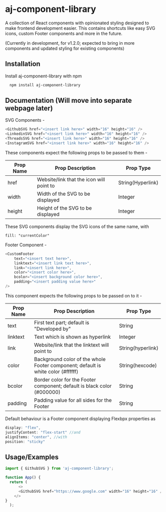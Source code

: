 # aj-component-library

A collection of React components with opinionated styling designed to make frontend development easier. This contains shortcuts like easy SVG icons, custom Footer components and more in the future.

(Currently in development, for v1.2.0; expected to bring in more components and updated styling for existing components)

## Installation

Install aj-component-library with npm

```bash
  npm install aj-component-library
```

## Documentation (Will move into separate webpage later)

SVG Components -

```javascript
<GithubSVG href="<insert link here>" width="16" height="16" />
<LinkedinSVG href="<insert link here>" width="16" height="16" />
<ThreadsSVG href="<insert link here>" width="16" height="16" />
<InstagramSVG href="<insert link here>" width="16" height="16" />
```

These components expect the following props to be passed to them -

| Prop Name | Prop Description                         | Prop Type         |
| --------- | ---------------------------------------- | ----------------- |
| href      | Website/link that the icon will point to | String(Hyperlink) |
| width     | Width of the SVG to be displayed         | Integer           |
| height    | Height of the SVG to be displayed        | Integer           |

These SVG components display the SVG icons of the same name, with

```
fill: "currentColor"
```

Footer Component -

```javascript
<CustomFooter
    text="<insert text here>",
    linktext="<insert link text here>",
    link="<insert link here>",
    color="<insert color here>",
    bcolor="<insert background color here>",
    padding="<insert padding value here>"
/>

```

This component expects the following props to be passed on to it -

| Prop Name | Prop Description                                                                 | Prop Type         |
| --------- | -------------------------------------------------------------------------------- | ----------------- |
| text      | First text part; default is "Developed by"                                       | String            |
| linktext  | Text which is shown as hyperlink                                                 | Integer           |
| link      | Website/link that the linktext will point to                                     | String(hyperlink) |
| color     | Background color of the whole Footer component; default is white color (#ffffff) | String(hexcode)   |
| bcolor    | Border color for the Footer component; default is black color (#000000)          | String            |
| padding   | Padding value for all sides for the Footer                                       | String            |

Default behaviour is a Footer component displaying Flexbpx properties as

```javascript
display: "flex",
justifyContent: "flex-start" //and
alignItems: "center", //with
position: "sticky"
```

## Usage/Examples

```javascript
import { GithubSVG } from 'aj-component-library';

function App() {
  return (
      <>
      <GithubSVG href="https://www.google.com" width="16" height="16" />
    </>
}
  );

```
